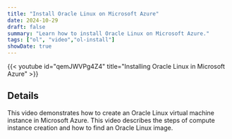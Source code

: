```yaml
---
title: "Install Oracle Linux on Microsoft Azure"
date: 2024-10-29
draft: false
summary: "Learn how to install Oracle Linux on Microsoft Azure."
tags: ["ol", "video","ol-install"]
showDate: true
---
```


{{< youtube id="qemJWVPg4Z4" title="Installing Oracle Linux in Microsoft Azure" >}}

## Details

This video demonstrates how to create an Oracle Linux virtual machine instance in Microsoft Azure. This video describes the steps of compute instance creation and how to find an Oracle Linux image.
